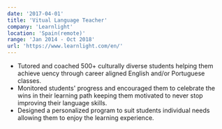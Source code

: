 ```yaml
---
date: '2017-04-01'
title: 'Vitual Language Teacher'
company: 'Learnlight'
location: 'Spain(remote)'
range: 'Jan 2014 - Oct 2018'
url: 'https://www.learnlight.com/en/'
---
```


- Tutored and coached 500+ culturally diverse students helping them achieve uency through career aligned English and/or Portuguese classes.
- Monitored students' progress and encouraged them to celebrate the wins in their learning path keeping them motivated to never stop improving their language skills.
- Designed a personalized program to suit students individual needs allowing them to enjoy the learning experience.
